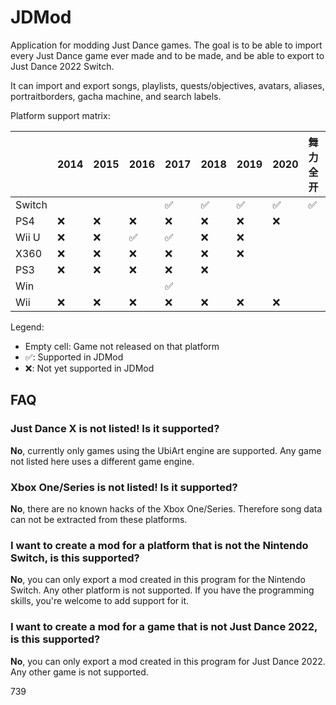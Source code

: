 # JDMod
Application for modding Just Dance games.
The goal is to be able to import every Just Dance game ever made and to be made, and be able to export to Just Dance 2022 Switch.

It can import and export songs, playlists, quests/objectives, avatars, aliases, portraitborders, gacha machine, and search labels.

Platform support matrix:

|        | 2014 | 2015 | 2016 | 2017 | 2018 | 2019 | 2020 | 舞力全开 | 2021 | 2022 |
| ------ | ---- | ---- | ---- | ---- | ---- | ---- | ---- | ---- | ---- | ---- |
| Switch |      |      |      |  ✅   |  ✅   |  ✅   |  ✅   |  ✅   |  ✅   |  ✅   |
| PS4    |  ❌   |  ❌   |  ❌   |  ❌   |  ❌   |  ❌   |  ❌   |      |  ❌   |  ❌   |
| Wii U  |  ❌   |  ❌   |  ✅   |  ✅   |  ❌   |  ❌   |      |      |      |      |
| X360   |  ❌   |  ❌   |  ❌   |  ❌   |  ❌   |  ❌   |      |      |      |      |
| PS3    |  ❌   |  ❌   |  ❌   |  ❌   |  ❌   |      |      |      |      |      |
| Win    |      |      |      |  ✅   |      |      |      |      |      |      |
| Wii    |  ❌   |  ❌   |  ❌   |  ❌   |  ❌   |  ❌   |  ❌   |      |      |      |

Legend:
- Empty cell: Game not released on that platform
- ✅: Supported in JDMod
- ❌: Not yet supported in JDMod

## FAQ

### Just Dance X is not listed! Is it supported?
**No**, currently only games using the UbiArt engine are supported. Any game not listed here uses a different game engine.

### Xbox One/Series is not listed! Is it supported?
**No**, there are no known hacks of the Xbox One/Series. Therefore song data can not be extracted from these platforms.

### I want to create a mod for a platform that is not the Nintendo Switch, is this supported?
**No**, you can only export a mod created in this program for the Nintendo Switch. Any other platform is not supported.
If you have the programming skills, you're welcome to add support for it.

### I want to create a mod for a game that is not Just Dance 2022, is this supported?
**No**, you can only export a mod created in this program for Just Dance 2022. Any other game is not supported.

739